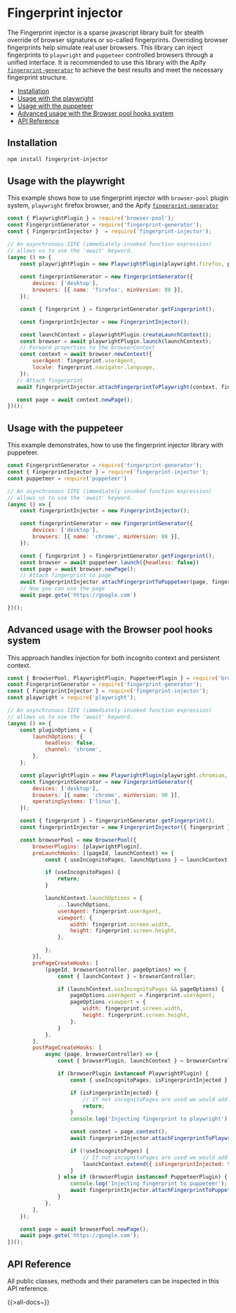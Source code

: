 # Fingerprint injector
The Fingerprint injector is a sparse javascript library built for stealth override of browser signatures or so-called fingerprints. Overriding browser fingerprints help simulate real user browsers.
This library can inject fingerprints to `playwright` and `puppeteer` controlled browsers through a unified interface.
It is recommended to use this library with the Apify [`fingerprint-generator`](https://github.com/apify/fingerprint-generator) to achieve the best results and meet the necessary fingerprint structure.

<!-- toc -->

- [Installation](#installation)
- [Usage with the playwright](#usage-with-the-playwright)
- [Usage with the puppeteer](#usage-with-the-puppeteer)
- [Advanced usage with the Browser pool hooks system](#advanced-usage-with-the-browser-pool-hooks-system)
- [API Reference](#api-reference)

<!-- tocstop -->

## Installation

```bash
npm install fingerprint-injector
```

## Usage with the playwright
This example shows how to use fingerprint injector with `browser-pool` plugin system, `playwright` firefox browser, and the Apify [`fingerprint-generator`](https://github.com/apify/fingerprint-generator)

```js
const { PlaywrightPlugin } = require('browser-pool');
const FingerprintGenerator = require('fingerprint-generator');
const { FingerprintInjector }  = require('fingerprint-injector');

// An asynchronous IIFE (immediately invoked function expression)
// allows us to use the 'await' keyword.
(async () => {
    const playwrightPlugin = new PlaywrightPlugin(playwright.firefox, pluginOptions);
    
    const fingerprintGenerator = new FingerprintGenerator({
        devices: ['desktop'],
        browsers: [{ name: 'firefox', minVersion: 88 }],
    });

    const { fingerprint } = fingerprintGenerator.getFingerprint();

    const fingerprintInjector = new FingerprintInjector();

    const launchContext = playwrightPlugin.createLaunchContext();
    const browser = await playwrightPlugin.launch(launchContext);
    // Forward properties to the browserContext
    const context = await browser.newContext({
        userAgent: fingerprint.userAgent,
        locale: fingerprint.navigator.language,
    });
   // Attach fingerprint
   await fingerprintInjector.attachFingerprintToPlaywright(context, fingerprint);

   const page = await context.newPage();
})();
```

## Usage with the puppeteer
This example demonstrates, how to use the fingerprint injector library with puppeteer.
```js
const FingerprintGenerator = require('fingerprint-generator');
const { FingerprintInjector } = require('fingerprint-injector');
const puppeteer = require('puppeteer')

// An asynchronous IIFE (immediately invoked function expression)
// allows us to use the 'await' keyword.
(async () => {
    const fingerprintInjector = new FingerprintInjector();

    const fingerprintGenerator = new FingerprintGenerator({
        devices: ['desktop'],
        browsers: [{ name: 'chrome', minVersion: 88 }],
    });

    const { fingerprint } = fingerprintGenerator.getFingerprint();
    const browser = await puppeteer.launch({headless: false})
    const page = await browser.newPage();
    // Attach fingerprint to page
    await fingerprintInjector.attachFingerprintToPuppeteer(page, fingerprint);
    // Now you can use the page
    await page.goto('https://google.com')

})();
```
## Advanced usage with the Browser pool hooks system
This approach handles injection for both incognito context and persistent context.

```js
const { BrowserPool, PlaywrightPlugin, PuppeteerPlugin } = require('browser-pool');
const FingerprintGenerator = require('fingerprint-generator');
const { FingerprintInjector } = require('fingerprint-injector');
const playwright = require('playwright');

// An asynchronous IIFE (immediately invoked function expression)
// allows us to use the 'await' keyword.
(async () => {
    const pluginOptions = {
        launchOptions: {
            headless: false,
            channel: 'chrome',
        },
    };

    const playwrightPlugin = new PlaywrightPlugin(playwright.chromium, pluginOptions);
    const fingerprintGenerator = new FingerprintGenerator({
        devices: ['desktop'],
        browsers: [{ name: 'chrome', minVersion: 90 }],
        operatingSystems: ['linux'],
    });

    const { fingerprint } = fingerprintGenerator.getFingerprint();
    const fingerprintInjector = new FingerprintInjector({ fingerprint });

    const browserPool = new BrowserPool({
        browserPlugins: [playwrightPlugin],
        preLaunchHooks: [(pageId, launchContext) => {
            const { useIncognitoPages, launchOptions } = launchContext;

            if (useIncognitoPages) {
                return;
            }

            launchContext.launchOptions = {
                ...launchOptions,
                userAgent: fingerprint.userAgent,
                viewport: {
                    width: fingerprint.screen.width,
                    height: fingerprint.screen.height,
                },

            };
        }],
        prePageCreateHooks: [
            (pageId, browserController, pageOptions) => {
                const { launchContext } = browserController;

                if (launchContext.useIncognitoPages && pageOptions) {
                    pageOptions.userAgent = fingerprint.userAgent;
                    pageOptions.viewport = {
                        width: fingerprint.screen.width,
                        height: fingerprint.screen.height,
                    };
                }
            },
        ],
        postPageCreateHooks: [
            async (page, browserController) => {
                const { browserPlugin, launchContext } = browserController;

                if (browserPlugin instanceof PlaywrightPlugin) {
                    const { useIncognitoPages, isFingerprintInjected } = launchContext;

                    if (isFingerprintInjected) {
                        // If not incognitoPages are used we would add the injection script over and over which could cause memory leaks.
                        return;
                    }
                    console.log('Injecting fingerprint to playwright');

                    const context = page.context();
                    await fingerprintInjector.attachFingerprintToPlaywright(context, fingerprint);

                    if (!useIncognitoPages) {
                        // If not incognitoPages are used we would add the injection script over and over which could cause memory leaks.
                        launchContext.extend({ isFingerprintInjected: true });
                    }
                } else if (browserPlugin instanceof PuppeteerPlugin) {
                    console.log('Injecting fingerprint to puppeteer');
                    await fingerprintInjector.attachFingerprintToPuppeteer(page, fingerprint);
                }
            },
        ],
    });

    const page = await browserPool.newPage();
    await page.goto('https://google.com');
})();

```
## API Reference
All public classes, methods and their parameters can be inspected in this API reference.

{{>all-docs~}}
